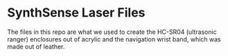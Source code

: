 # SynthSense Laser Files
The files in this repo are what we used to create the HC-SR04 (ultrasonic ranger) enclosures out of acrylic and the navigation wrist band, which was made out of leather.


